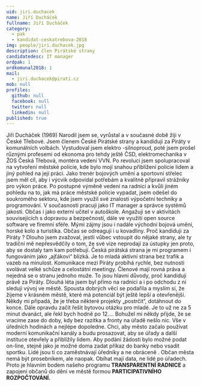 ```yaml
---
uid: jiri.duchacek
name: Jiří Ducháček
fullname: Jiří Ducháček
category:
  - pak
  - kandidat-ceskatrebova-2018
img: people/jiri.duchacek.jpg
description: člen Pirátské strany
candidatedesc: IT manager
ordpak: 1
ordkomunal2018: 1
mail:
  - jiri.duchacek@pirati.cz
mob: null
profiles:
  github: null
  facebook: null
  twitter: null
  linkedin: null
published: true
---
```

Jiří Ducháček (1969) Narodil jsem se, vyrůstal a v současné době žiji v České Třebové. Jsem členem České Pirátské strany a kandiduji za Piráty v komunálních volbách. Vystudoval jsem elektro -silnoproud, poté jsem prošel různými profesemi od ekonoma pro tehdy ještě ČSD, elektromechanika v ŽOS Česká Třebová, montéra vedení VVN.
Po revoluci jsem spolupracoval na vytvoření městské policie, kde bylo mojí snahou přiblížení policie lidem a jiný pohled na její práci. Jako trenér bojových umění a sportovní střelec jsem měl cíl, aby i výcvik odpovídal potřebám a kvalitně připravil strážníky pro výkon práce. Po postupné výměně vedení na radnici a kvůli jiném pohledu na to, jak má práce městské policie vypadat, jsem odešel do soukromého sektoru, kde jsem využil své znalosti výpočetní techniky a programování.
V současnosti pracuji jako IT manager a správce systémů jakosti. Občas i jako externí učitel v autoškole.
Angažuji se v aktivitách souvisejících s dopravou a bezpečností, dále ve využití open source software ve firemní sféře. Mými zájmy jsou i nadále východní bojová umění, horské kolo a turistika. Občas se odreaguji i u kovadliny.
Proč kandiduji za Piráty ? Dlouho jsem zvažoval, jestli vůbec vstoupit do nějaké strany, ale ty tradiční mě nepřesvědčily o tom, že své vize neprodají za ústupky jen proto, aby se dostaly tam kam potřebují.
Česká pirátská strana je mi programem i fungováním jako „ajťákovi“ blízká. Je to mladá aktivní strana bez trafik a vazeb na minulost. Komunikace mezi Piráty probíhá rychle, bez nutnosti svolávat velké schůze a celostátní meetingy. Členové mají rovná práva a nejedná se o stranu jednoho muže. To jsou hlavní důvody, proč kandiduji právě za Piráty.
Dlouhá léta jsem byl přímo na radnici a i po odchodu z ní sleduji vývoj ve městě. Spousta dobrých věcí se podařila a myslím si, že žijeme v krásném městě, které má potenciál být ještě lepší a otevřenější.
Někdy mi připadá, že je třeba některé projekty „postrčit“, dotáhnout do konce. Dále opravdu začít řešit bytovou otázku pro mladé. Je to už ne za 5 minut dvanáct, ale řekl bych hodně po 12….
Bohužel mi někdy přijde, že se vracíme zase do doby, kdy bez razítka a fronty na úřadě nešlo nic. Vše v úředních hodinách a nejlépe dopoledne.
Chci, aby město začalo používat moderní komunikační kanály a budu prosazovat, aby se úřady a další instituce otevřely a přiblížily lidem. Aby podání žádosti bylo možné podat on-line, stejně jako je možné doma zadat příkaz do banky nebo vsadit sportku. Lidé jsou ti co zaměstnávají úředníky a ne obráceně .
Občan města nemá být prosebníkem, ale naopak.
Obíhat mají data, ne lidé po úřadech. Proto je hlavním bodem našeho programu **TRANSPARENTNÍ RADNICE** a zapojení občanů do dění ve městě formou **PARTICIPATIVNÍHO ROZPOČTOVÁNÍ.**
